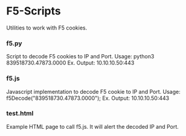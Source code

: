 # F5-Scripts
 Utilities to work with F5 cookies.

 ### f5.py
 Script to decode F5 cookies to IP and Port.
 Usage: python3 839518730.47873.0000
 Ex. Output: 10.10.10.50:443



 ### f5.js
 Javascript implementation to decode F5 cookie to IP and Port.
 Usage: f5Decode("839518730.47873.0000");
 Ex. Output: 10.10.10.50:443

 ### test.html
 Example HTML page to call f5.js. It will alert the decoded IP and Port.
